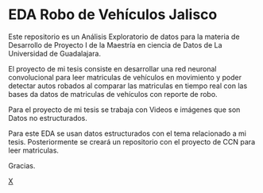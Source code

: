 # EDA Robo de Vehículos Jalisco

Este repositorio es un Análisis Exploratorio de datos para la materia de Desarrollo de Proyecto I de la Maestría en ciencia de Datos de La Universidad de Guadalajara.

El proyecto de mi tesis consiste en desarrollar una red neuronal convolucional para leer matriculas de vehículos en movimiento y poder detectar autos robados al comparar las matriculas en tiempo real con las bases da datos de matriculas de vehículos con reporte de robo. 

Para el proyecto de mi tesis se trabaja con Videos e imágenes que son Datos no estructurados. 

Para este EDA se usan datos estructurados con el tema relacionado a mi tesis. 
Posteriormente se creará un repositorio con el proyecto de CCN para leer matriculas.

Gracias.

[X]( https://x.com/herreraj0rge/status/1713633481488539781?s=20)
